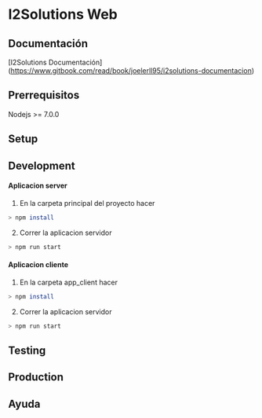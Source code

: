 <!-- https://blog.risingstack.com/
  node-js-project-structure-tutorial-node-js-at-scale/ -->


<!-- development
testing
production -->

# I2Solutions Web


## Documentación
[I2Solutions Documentación] (https://www.gitbook.com/read/book/joelerll95/i2solutions-documentacion)

## Prerrequisitos

Nodejs >= 7.0.0

## Setup


## Development

#### Aplicacion server

1. En la carpeta principal del proyecto hacer

```sh
> npm install
```

2. Correr la aplicacion servidor

```sh
> npm run start
```

#### Aplicacion cliente

1. En la carpeta app_client hacer

```sh
> npm install
```

2. Correr la aplicacion servidor

```sh
> npm run start
```


## Testing


## Production


## Ayuda

